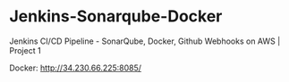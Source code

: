 # Jenkins-Sonarqube-Docker
Jenkins CI/CD Pipeline - SonarQube, Docker, Github Webhooks on AWS | Project 1

Docker: http://34.230.66.225:8085/

